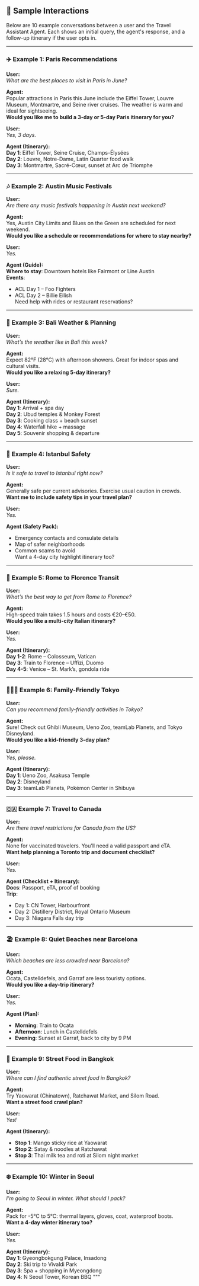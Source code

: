 ## 🧪 Sample Interactions

Below are 10 example conversations between a user and the Travel Assistant Agent. Each shows an initial query, the agent's response, and a follow-up itinerary if the user opts in.

---

### ✈️ Example 1: Paris Recommendations
**User:**  
*What are the best places to visit in Paris in June?*

**Agent:**  
Popular attractions in Paris this June include the Eiffel Tower, Louvre Museum, Montmartre, and Seine river cruises. The weather is warm and ideal for sightseeing.  
**Would you like me to build a 3-day or 5-day Paris itinerary for you?**

**User:**  
*Yes, 3 days.*

**Agent (Itinerary):**  
**Day 1**: Eiffel Tower, Seine Cruise, Champs-Élysées  
**Day 2**: Louvre, Notre-Dame, Latin Quarter food walk  
**Day 3**: Montmartre, Sacré-Cœur, sunset at Arc de Triomphe

---

### 🎶 Example 2: Austin Music Festivals
**User:**  
*Are there any music festivals happening in Austin next weekend?*

**Agent:**  
Yes, Austin City Limits and Blues on the Green are scheduled for next weekend.  
**Would you like a schedule or recommendations for where to stay nearby?**

**User:**  
*Yes.*

**Agent (Guide):**  
**Where to stay**: Downtown hotels like Fairmont or Line Austin  
**Events**:  
- ACL Day 1 – Foo Fighters  
- ACL Day 2 – Billie Eilish  
Need help with rides or restaurant reservations?

---

### 🌴 Example 3: Bali Weather & Planning
**User:**  
*What’s the weather like in Bali this week?*

**Agent:**  
Expect 82°F (28°C) with afternoon showers. Great for indoor spas and cultural visits.  
**Would you like a relaxing 5-day itinerary?**

**User:**  
*Sure.*

**Agent (Itinerary):**  
**Day 1**: Arrival + spa day  
**Day 2**: Ubud temples & Monkey Forest  
**Day 3**: Cooking class + beach sunset  
**Day 4**: Waterfall hike + massage  
**Day 5**: Souvenir shopping & departure

---

### 🕌 Example 4: Istanbul Safety
**User:**  
*Is it safe to travel to Istanbul right now?*

**Agent:**  
Generally safe per current advisories. Exercise usual caution in crowds.  
**Want me to include safety tips in your travel plan?**

**User:**  
*Yes.*

**Agent (Safety Pack):**  
- Emergency contacts and consulate details  
- Map of safer neighborhoods  
- Common scams to avoid  
Want a 4-day city highlight itinerary too?

---

### 🚄 Example 5: Rome to Florence Transit
**User:**  
*What’s the best way to get from Rome to Florence?*

**Agent:**  
High-speed train takes 1.5 hours and costs €20–€50.  
**Would you like a multi-city Italian itinerary?**

**User:**  
*Yes.*

**Agent (Itinerary):**  
**Day 1-2**: Rome – Colosseum, Vatican  
**Day 3**: Train to Florence – Uffizi, Duomo  
**Day 4-5**: Venice – St. Mark’s, gondola ride

---

### 👨‍👩‍👧 Example 6: Family-Friendly Tokyo
**User:**  
*Can you recommend family-friendly activities in Tokyo?*

**Agent:**  
Sure! Check out Ghibli Museum, Ueno Zoo, teamLab Planets, and Tokyo Disneyland.  
**Would you like a kid-friendly 3-day plan?**

**User:**  
*Yes, please.*

**Agent (Itinerary):**  
**Day 1**: Ueno Zoo, Asakusa Temple  
**Day 2**: Disneyland  
**Day 3**: teamLab Planets, Pokémon Center in Shibuya

---

### 🇨🇦 Example 7: Travel to Canada
**User:**  
*Are there travel restrictions for Canada from the US?*

**Agent:**  
None for vaccinated travelers. You’ll need a valid passport and eTA.  
**Want help planning a Toronto trip and document checklist?**

**User:**  
*Yes.*

**Agent (Checklist + Itinerary):**  
**Docs**: Passport, eTA, proof of booking  
**Trip**:  
- Day 1: CN Tower, Harbourfront  
- Day 2: Distillery District, Royal Ontario Museum  
- Day 3: Niagara Falls day trip

---

### 🏖️ Example 8: Quiet Beaches near Barcelona
**User:**  
*Which beaches are less crowded near Barcelona?*

**Agent:**  
Ocata, Castelldefels, and Garraf are less touristy options.  
**Would you like a day-trip itinerary?**

**User:**  
*Yes.*

**Agent (Plan):**  
- **Morning**: Train to Ocata  
- **Afternoon**: Lunch in Castelldefels  
- **Evening**: Sunset at Garraf, back to city by 9 PM

---

### 🍜 Example 9: Street Food in Bangkok
**User:**  
*Where can I find authentic street food in Bangkok?*

**Agent:**  
Try Yaowarat (Chinatown), Ratchawat Market, and Silom Road.  
**Want a street food crawl plan?**

**User:**  
*Yes!*

**Agent (Itinerary):**  
- **Stop 1**: Mango sticky rice at Yaowarat  
- **Stop 2**: Satay & noodles at Ratchawat  
- **Stop 3**: Thai milk tea and roti at Silom night market

---

### ❄️ Example 10: Winter in Seoul
**User:**  
*I’m going to Seoul in winter. What should I pack?*

**Agent:**  
Pack for -5°C to 5°C: thermal layers, gloves, coat, waterproof boots.  
**Want a 4-day winter itinerary too?**

**User:**  
*Yes.*

**Agent (Itinerary):**  
**Day 1**: Gyeongbokgung Palace, Insadong  
**Day 2**: Ski trip to Vivaldi Park  
**Day 3**: Spa + shopping in Myeongdong  
**Day 4**: N Seoul Tower, Korean BBQ
"""
